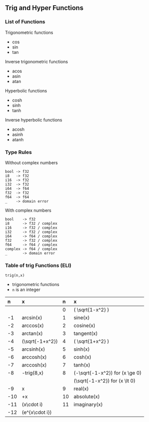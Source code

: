 ## Trig and Hyper Functions

### List of Functions

Trigonometric functions

- cos
- sin
- tan

Inverse trigonometric functions

- acos
- asin
- atan

Hyperbolic functions

- cosh
- sinh
- tanh

Inverse hyperbolic functions

- acosh
- asinh
- atanh

### Type Rules

Without complex numbers

```no-highlight
bool -> f32
i8   -> f32
i16  -> f32
i32  -> f32
i64  -> f64
f32  -> f32
f64  -> f64
_    -> domain error
```

With complex numbers

```no-highlight
bool    -> f32
i8      -> f32 / complex
i16     -> f32 / complex
i32     -> f32 / complex
i64     -> f64 / complex
f32     -> f32 / complex
f64     -> f64 / complex
complex -> f64 / complex
_       -> domain error
```

### Table of trig Functions (ELI)

`trig(n,x)`

- trigonometric functions
- `n` is an integer

| n              | x                | n              | x                              |
| :------------- | :--------------- | :------------- | :------------------------------|
|                |                  | 0              | \( \sqrt{1-x^2} \)             |
| -1             |  arcsin(x)       | 1              | sine(x)                        |
| -2             |  arccos(x)       | 2              | cosine(x)                      |
| -3             |  arctan(x)       | 3              | tangent(x)                     |
| -4             | \(\sqrt{-1+x^2}\)| 4              | \( \sqrt{1+x^2} \)             |
| -5             |  arcsinh(x)      | 5              | sinh(x)                        |
| -6             |  arccosh(x)      | 6              | cosh(x)                        |
| -7             |  arccosh(x)      | 7              | tanh(x)                        |
| -8             |  -trig(8,x)      | 8              | \(-\sqrt{-1-x^2}\) for \(x \ge 0\) |
|                |                  |                | \(\sqrt{-1-x^2}\) for \(x \lt 0\)  |
| -9             |  x               | 9              | real(x)                        |
| -10            |  +x              | 10             | absolute(x)                    |
| -11            |  \(x\cdot i\)    | 11             | imaginary(x)                   |
| -12            |  \(e^{x\cdot i}\)|                |                                |
